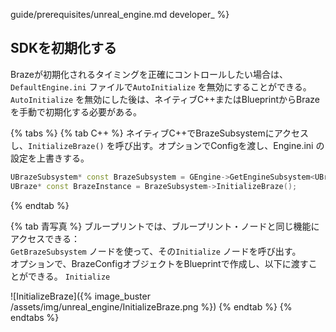 guide/prerequisites/unreal_engine.md developer_ %}

## SDKを初期化する

Brazeが初期化されるタイミングを正確にコントロールしたい場合は、`DefaultEngine.ini` ファイルで`AutoInitialize` を無効にすることができる。`AutoInitialize` を無効にした後は、ネイティブC++またはBlueprintからBrazeを手動で初期化する必要がある。

{% tabs %}
{% tab C++ %}
ネイティブC++でBrazeSubsystemにアクセスし、`InitializeBraze()` を呼び出す。オプションでConfigを渡し、Engine.ini の設定を上書きする。

```cpp
UBrazeSubsystem* const BrazeSubsystem = GEngine->GetEngineSubsystem<UBrazeSubsystem>();
UBraze* const BrazeInstance = BrazeSubsystem->InitializeBraze();
```
{% endtab %}

{% tab 青写真 %}
ブループリントでは、ブループリント・ノードと同じ機能にアクセスできる：  
`GetBrazeSubsystem` ノードを使って、その`Initialize` ノードを呼び出す。  
オプションで、BrazeConfigオブジェクトをBlueprintで作成し、以下に渡すことができる。 `Initialize`

![InitializeBraze]({% image_buster /assets/img/unreal_engine/InitializeBraze.png %})
{% endtab %}
{% endtabs %}

